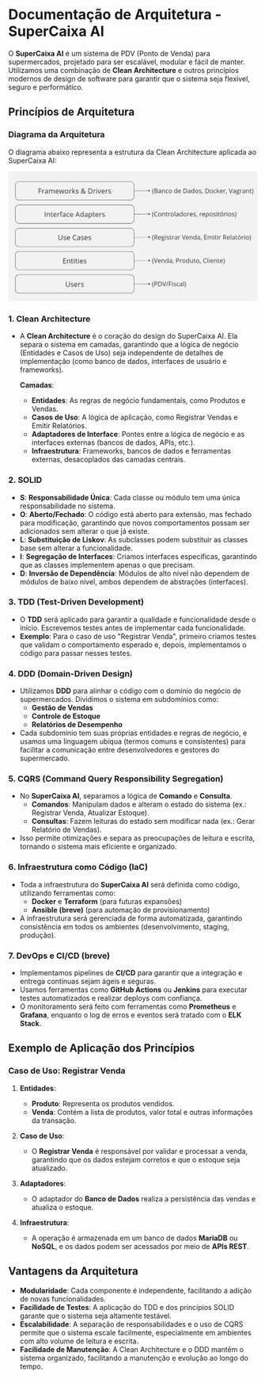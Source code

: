 # Documentação de Arquitetura - SuperCaixa AI

O **SuperCaixa AI** é um sistema de PDV (Ponto de Venda) para supermercados, projetado para ser escalável, modular e fácil de manter. Utilizamos uma combinação de **Clean Architecture** e outros princípios modernos de design de software para garantir que o sistema seja flexível, seguro e performático.

## Princípios de Arquitetura

### Diagrama da Arquitetura

O diagrama abaixo representa a estrutura da Clean Architecture aplicada ao SuperCaixa AI:

![Diagrama de Arquitetura do SuperCaixa AI](./images/diagrama-arquitetura-supercaixaai.jpg)

### 1. **Clean Architecture**
- A **Clean Architecture** é o coração do design do SuperCaixa AI. Ela separa o sistema em camadas, garantindo que a lógica de negócio (Entidades e Casos de Uso) seja independente de detalhes de implementação (como banco de dados, interfaces de usuário e frameworks).
  
  **Camadas**:
  - **Entidades**: As regras de negócio fundamentais, como Produtos e Vendas.
  - **Casos de Uso**: A lógica de aplicação, como Registrar Vendas e Emitir Relatórios.
  - **Adaptadores de Interface**: Pontes entre a lógica de negócio e as interfaces externas (bancos de dados, APIs, etc.).
  - **Infraestrutura**: Frameworks, bancos de dados e ferramentas externas, desacoplados das camadas centrais.

### 2. **SOLID**
- **S**: **Responsabilidade Única**: Cada classe ou módulo tem uma única responsabilidade no sistema.
- **O**: **Aberto/Fechado**: O código está aberto para extensão, mas fechado para modificação, garantindo que novos comportamentos possam ser adicionados sem alterar o que já existe.
- **L**: **Substituição de Liskov**: As subclasses podem substituir as classes base sem alterar a funcionalidade.
- **I**: **Segregação de Interfaces**: Criamos interfaces específicas, garantindo que as classes implementem apenas o que precisam.
- **D**: **Inversão de Dependência**: Módulos de alto nível não dependem de módulos de baixo nível, ambos dependem de abstrações (interfaces).

### 3. **TDD (Test-Driven Development)**
- O **TDD** será aplicado para garantir a qualidade e funcionalidade desde o início. Escrevemos testes antes de implementar cada funcionalidade.
- **Exemplo**: Para o caso de uso "Registrar Venda", primeiro criamos testes que validam o comportamento esperado e, depois, implementamos o código para passar nesses testes.

### 4. **DDD (Domain-Driven Design)**
- Utilizamos **DDD** para alinhar o código com o domínio do negócio de supermercados. Dividimos o sistema em subdomínios como:
  - **Gestão de Vendas**
  - **Controle de Estoque**
  - **Relatórios de Desempenho**
- Cada subdomínio tem suas próprias entidades e regras de negócio, e usamos uma linguagem ubíqua (termos comuns e consistentes) para facilitar a comunicação entre desenvolvedores e gestores do supermercado.

### 5. **CQRS (Command Query Responsibility Segregation)**
- No **SuperCaixa AI**, separamos a lógica de **Comando** e **Consulta**. 
  - **Comandos**: Manipulam dados e alteram o estado do sistema (ex.: Registrar Venda, Atualizar Estoque).
  - **Consultas**: Fazem leituras do estado sem modificar nada (ex.: Gerar Relatório de Vendas).
- Isso permite otimizações e separa as preocupações de leitura e escrita, tornando o sistema mais eficiente e organizado.

### 6. **Infraestrutura como Código (IaC)**
- Toda a infraestrutura do **SuperCaixa AI** será definida como código, utilizando ferramentas como:
  - **Docker** e **Terraform** (para futuras expansões)
  - **Ansible (breve)** (para automação de provisionamento)
- A infraestrutura será gerenciada de forma automatizada, garantindo consistência em todos os ambientes (desenvolvimento, staging, produção).

### 7. **DevOps e CI/CD (breve)**
- Implementamos pipelines de **CI/CD** para garantir que a integração e entrega contínuas sejam ágeis e seguras.
- Usamos ferramentas como **GitHub Actions** ou **Jenkins** para executar testes automatizados e realizar deploys com confiança.
- O monitoramento será feito com ferramentas como **Prometheus** e **Grafana**, enquanto o log de erros e eventos será tratado com o **ELK Stack**.

## Exemplo de Aplicação dos Princípios

### Caso de Uso: Registrar Venda

1. **Entidades**:
   - **Produto**: Representa os produtos vendidos.
   - **Venda**: Contém a lista de produtos, valor total e outras informações da transação.

2. **Caso de Uso**:
   - O **Registrar Venda** é responsável por validar e processar a venda, garantindo que os dados estejam corretos e que o estoque seja atualizado.

3. **Adaptadores**:
   - O adaptador do **Banco de Dados** realiza a persistência das vendas e atualiza o estoque.

4. **Infraestrutura**:
   - A operação é armazenada em um banco de dados **MariaDB** ou **NoSQL**, e os dados podem ser acessados por meio de **APIs REST**.

## Vantagens da Arquitetura
- **Modularidade**: Cada componente é independente, facilitando a adição de novas funcionalidades.
- **Facilidade de Testes**: A aplicação do TDD e dos princípios SOLID garante que o sistema seja altamente testável.
- **Escalabilidade**: A separação de responsabilidades e o uso de CQRS permite que o sistema escale facilmente, especialmente em ambientes com alto volume de leitura e escrita.
- **Facilidade de Manutenção**: A Clean Architecture e o DDD mantêm o sistema organizado, facilitando a manutenção e evolução ao longo do tempo.
